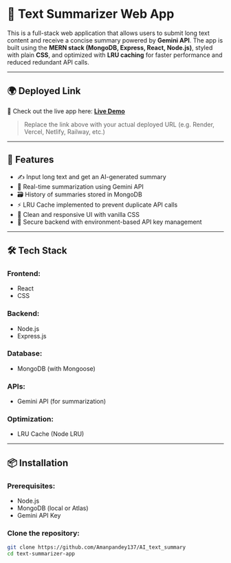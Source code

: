  # 🧠 Text Summarizer Web App

This is a full-stack web application that allows users to submit long text content and receive a concise summary powered by **Gemini API**. The app is built using the **MERN stack (MongoDB, Express, React, Node.js)**, styled with plain **CSS**, and optimized with **LRU caching** for faster performance and reduced redundant API calls.

---

## 🌍 Deployed Link

🚀 Check out the live app here: [**Live Demo**](https://vercel.com/amanpandey137s-projects/ai-text-summary)

> Replace the link above with your actual deployed URL (e.g. Render, Vercel, Netlify, Railway, etc.)

---

## 🚀 Features

- ✍️ Input long text and get an AI-generated summary  
- 🔁 Real-time summarization using Gemini API  
- 🗃️ History of summaries stored in MongoDB  
- ⚡ LRU Cache implemented to prevent duplicate API calls  
- 🎨 Clean and responsive UI with vanilla CSS  
- 🔐 Secure backend with environment-based API key management  

---

## 🛠️ Tech Stack

### Frontend:
- React  
- CSS  

### Backend:
- Node.js  
- Express.js  

### Database:
- MongoDB (with Mongoose)  

### APIs:
- Gemini API (for summarization)  

### Optimization:
- LRU Cache (Node LRU)  

---

## 📦 Installation

### Prerequisites:
- Node.js  
- MongoDB (local or Atlas)  
- Gemini API Key  

### Clone the repository:
```bash
git clone https://github.com/Amanpandey137/AI_text_summary
cd text-summarizer-app
